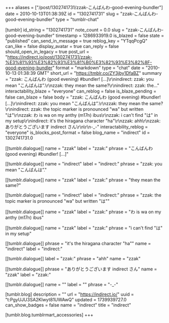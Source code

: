 +++
aliases = ["/post/1302741731/zzak-こんばんわ-good-evening-bundler"]
date = 2010-10-13T01:38:39Z
id = "1302741731"
slug = "zzak-こんばんわ-good-evening-bundler"
type = "tumblr-chat"

[tumblr]
id_string = "1302741731"
note_count = 0.0
slug = "zzak-こんばんわ-good-evening-bundler"
timestamp = 1286933919.0
is_blazed = false
state = "published"
can_send_in_message = true
reblog_key = "YTqqPcgQ"
can_like = false
display_avatar = true
can_reply = false
should_open_in_legacy = true
post_url = "https://indirect.io/post/1302741731/zzak-%E3%81%93%E3%82%93%E3%81%B0%E3%82%93%E3%82%8F-good-evening-bundler"
format = "markdown"
type = "chat"
date = "2010-10-13 01:38:39 GMT"
short_url = "https://tmblr.co/ZY3jby1DfaBZ"
summary = "zzak: こんばんわ (good evening) #bundler! [...]\r\nindirect: zzak: you mean \"こんばんは”.\r\nzzak: they mean the same?\r\nindirect: zzak: the..."
interactability_blaze = "everyone"
can_reblog = false
is_blaze_pending = false
can_blaze = false
body = "zzak: こんばんわ (good evening) #bundler! [...]\r\nindirect: zzak: you mean \"こんばんは”.\r\nzzak: they mean the same?\r\nindirect: zzak: the topic marker is pronounced \"wa\" but written \"は\"\r\nzzak: わ is wa on my anthy (m17n) ibus\r\nzzak: i can't find \"は\" in my setup\r\nindirect: it's the hiragana character \"ha\"\r\nzzak: ahh\r\nzzak: ありがとうございます indirect さん\r\n\r\n-_-"
interactability_reblog = "everyone"
is_blocks_post_format = false
blog_name = "indirect"
id = 1302741731.0

[[tumblr.dialogue]]
name = "zzak"
label = "zzak:"
phrase = "こんばんわ (good evening) #bundler! [...]"

[[tumblr.dialogue]]
name = "indirect"
label = "indirect:"
phrase = "zzak: you mean \"こんばんは”."

[[tumblr.dialogue]]
name = "zzak"
label = "zzak:"
phrase = "they mean the same?"

[[tumblr.dialogue]]
name = "indirect"
label = "indirect:"
phrase = "zzak: the topic marker is pronounced \"wa\" but written \"は\""

[[tumblr.dialogue]]
name = "zzak"
label = "zzak:"
phrase = "わ is wa on my anthy (m17n) ibus"

[[tumblr.dialogue]]
name = "zzak"
label = "zzak:"
phrase = "i can't find \"は\" in my setup"

[[tumblr.dialogue]]
phrase = "it's the hiragana character \"ha\""
name = "indirect"
label = "indirect:"

[[tumblr.dialogue]]
label = "zzak:"
phrase = "ahh"
name = "zzak"

[[tumblr.dialogue]]
phrase = "ありがとうございます indirect さん"
name = "zzak"
label = "zzak:"

[[tumblr.dialogue]]
name = ""
label = ""
phrase = "-_-"

[tumblr.blog]
description = ""
url = "https://indirect.io/"
uuid = "t:PgyUJU3SA2Klwyt81UWAwQ"
updated = 1739939727.0
can_show_badges = false
name = "indirect"
title = "indirect"

[tumblr.blog.tumblrmart_accessories]
+++
